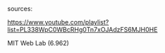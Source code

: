 sources: 

https://www.youtube.com/playlist?list=PL338WpC0WBcRHg0Tn7xOJAdzFS6MJH0HE

MIT Web Lab (6.962)
